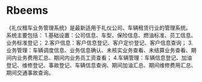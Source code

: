 # Rbeems
 《礼仪租车业务管理系统》是最新适用于礼仪公司、车辆租赁行业的管理系统。 系统主要包括： 1.基础设置：公司信息、车型、保险信息、燃油标准、员工信息、业务标准登记； 2.客户信息：客户信息登记、客户定价登记、客户信息查询； 3.业务管理：车辆调度信息、业务信息确认、未核实业务查看、未结算业务查看、期间内业务费用汇总、期间内业务员工资查看； 4.车辆管理：车辆信息登记、加油登记、维修登记、事故登记、车辆信息查询、期间加油汇总、期间维修费用汇总、期间交通事故查询。 
